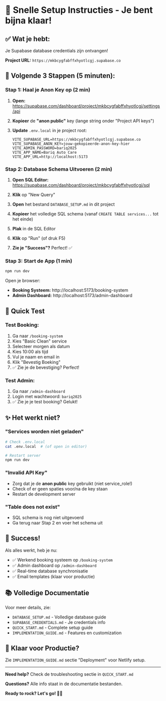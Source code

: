 # 🚀 Snelle Setup Instructies - Je bent bijna klaar!

## ✅ Wat je hebt:

Je Supabase database credentials zijn ontvangen!

**Project URL:** `https://mkbcygfabffxhyotlcgj.supabase.co`

## 📝 Volgende 3 Stappen (5 minuten):

### Stap 1: Haal je Anon Key op (2 min)

1. **Open:** https://supabase.com/dashboard/project/mkbcygfabffxhyotlcgj/settings/api

2. **Kopieer** de **"anon public"** key (lange string onder "Project API keys")

3. **Update** `.env.local` in je project root:
   ```env
   VITE_SUPABASE_URL=https://mkbcygfabffxhyotlcgj.supabase.co
   VITE_SUPABASE_ANON_KEY=jouw-gekopieerde-anon-key-hier
   VITE_ADMIN_PASSWORD=bariq2025
   VITE_APP_NAME=Bariq Auto Care
   VITE_APP_URL=http://localhost:5173
   ```

### Stap 2: Database Schema Uitvoeren (2 min)

1. **Open SQL Editor:** https://supabase.com/dashboard/project/mkbcygfabffxhyotlcgj/sql

2. **Klik** op "New Query"

3. **Open** het bestand `DATABASE_SETUP.md` in dit project

4. **Kopieer** het volledige SQL schema (vanaf `CREATE TABLE services...` tot het einde)

5. **Plak** in de SQL Editor

6. **Klik** op "Run" (of druk F5)

7. **Zie je "Success"?** Perfect! ✅

### Stap 3: Start de App (1 min)

```bash
npm run dev
```

Open je browser:
- **Booking Systeem:** http://localhost:5173/booking-system
- **Admin Dashboard:** http://localhost:5173/admin-dashboard

## 🎯 Quick Test

### Test Booking:
1. Ga naar `/booking-system`
2. Kies "Basic Clean" service
3. Selecteer morgen als datum
4. Kies 10:00 als tijd
5. Vul je naam en email in
6. Klik "Bevestig Boeking"
7. ✅ Zie je de bevestiging? Perfect!

### Test Admin:
1. Ga naar `/admin-dashboard`
2. Login met wachtwoord: `bariq2025`
3. ✅ Zie je je test booking? Gelukt!

## ✨ Het werkt niet?

### "Services worden niet geladen"
```bash
# Check .env.local
cat .env.local  # (of open in editor)

# Restart server
npm run dev
```

### "Invalid API Key"
- Zorg dat je de **anon public** key gebruikt (niet service_role!)
- Check of er geen spaties voor/na de key staan
- Restart de development server

### "Table does not exist"
- SQL schema is nog niet uitgevoerd
- Ga terug naar Stap 2 en voer het schema uit

## 🎊 Success!

Als alles werkt, heb je nu:
- ✅ Werkend booking systeem op `/booking-system`
- ✅ Admin dashboard op `/admin-dashboard`
- ✅ Real-time database synchronisatie
- ✅ Email templates (klaar voor productie)

## 📚 Volledige Documentatie

Voor meer details, zie:
- `DATABASE_SETUP.md` - Volledige database guide
- `SUPABASE_CREDENTIALS.md` - Je credentials info
- `QUICK_START.md` - Complete setup guide
- `IMPLEMENTATION_GUIDE.md` - Features en customization

## 🚀 Klaar voor Productie?

Zie `IMPLEMENTATION_GUIDE.md` sectie "Deployment" voor Netlify setup.

---

**Need help?** Check de troubleshooting sectie in `QUICK_START.md`

**Questions?** Alle info staat in de documentatie bestanden.

**Ready to rock? Let's go! 🚗✨**

